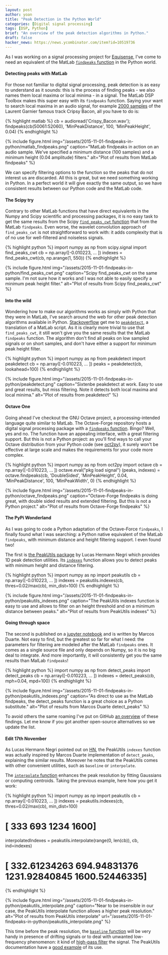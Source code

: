 ```yaml
---
layout: post
author: yoan
title: "Peak Detection in the Python World"
categories: [Digital signal processing]
tags: [DSP, Python]
brief: "An overview of the peak detection algorithms in Python."
draft: false
hacker_news: https://news.ycombinator.com/item?id=10519736
---
```


As I was working on a signal processing project for [Equisense][], I've come to need an equivalent
of the MatLab [`findpeaks` function][findpeaks_ref] in the Python world.

#### Detecting peaks with MatLab

For those not familiar to digital signal processing, peak detection is as easy to understand as it sounds: this is the process of finding peaks - we also names them local maxima or local minima - in a signal. The MatLab DSP Toolbox makes this super easy with its `findpeaks` function. Saying your want to search local maxima in an audio signal, for example [2000 samples][cb_samples] of the Laurent Garnier famous track Cripsy Bacon, all you have to do is:

{% highlight matlab %}
cb = audioread('Crispy_Bacon.wav');
findpeaks(cb(50061:52060), 'MinPeakDistance', 100, 'MinPeakHeight', 0.04)
{% endhighlight %}

{% include figure.html img="/assets/2015-11-01-findpeaks-in-python/matlab_findpeaks.png" caption="MatLab findpeaks in action on an audio sample. We've specified a minimum distance (100 samples) and a minimum height (0.04 amplitude) filters." alt="Plot of results from MatLab findpeaks" %}

We can specify filtering options to the function so the peaks that do not interest us are discarded. All this is great, but we need something working in Python. In a perfect world it will give exactly the same output, so we have consistent results between our Python code and the MatLab code.

#### The Scipy try

Contrary to other MatLab functions that have direct equivalents in the Numpy and Scipy scientific and processing packages, it is no easy task to get the same results from the Scipy [`find_peaks_cwt` function][find_peaks_cwt_ref] that from the MatLab `findpeaks`. Even worse, the wavelet convolution approach of `find_peaks_cwt` is not straightforward to work with: it adds complexity that is of no use for well-filtered and noiseless signals.

{% highlight python %}
import numpy as np
from scipy.signal import find_peaks_cwt
cb = np.array([-0.010223, ... ])
indexes = find_peaks_cwt(cb, np.arange(1, 550))
{% endhighlight %}

{% include figure.html img="/assets/2015-11-01-findpeaks-in-python/find_peaks_cwt.png" caption="Scipy find_peaks_cwt on the same sample. I'm not sure how it works and I was not able to easily specify a minimum peak height filter." alt="Plot of results from Scipy find_peaks_cwt" %}

#### Into the wild

Wondering how to make our algorithms works as simply with Python that they were in MatLab, I've search around the web for other peak detection algorithms available in Python. [Stackoverflow][so_1713335] get me to [`peakdetect`][peakdetect], a translation of a MatLab script. As it is clearly more trivial to use that `find_peaks_cwt`, it still won't give you the same results that the MatLab `findpeaks` function. The algorithm don't find all peaks on low sampled signals or on short samples, and don't have either a support for minimum peak height filter.

{% highlight python %}
import numpy as np
from peakdetect import peakdetect
cb = np.array([-0.010223, ... ])
peaks = peakdetect(cb, lookahead=100)
{% endhighlight %}

{% include figure.html img="/assets/2015-11-01-findpeaks-in-python/peakdetect.png" caption="Sixtenbe peakdetect at work. Easy to use and great results, but miss filtering. Note it detects both local maxima and local minima." alt="Plot of results from peakdetect" %}

#### Octave One

Going ahead I've checkout the GNU Octave project, a processing-intended language quite similar to MatLab. The Octave-Forge repository hosts a digital signal processing package with a [`findpeaks` function][findpeaks_of_ref]. Bingo? Well, yes and no. The function have an appealing interface, with a great filtering support. But this is not a Python project: as you'll find ways to call your Octave distribution from your Python code (see [oct2py][]), it surely won't be effective at large scale and makes the requirements for your code more complex.

{% highlight python %}
import numpy as np
from oct2py import octave
cb = np.array([-0.010223, ... ])
octave.eval("pkg load signal")
(peaks, indexes) = octave.findpeaks(cb, 'DoubleSided', 'MinPeakHeight', 0.04, 'MinPeakDistance', 100, 'MinPeakWidth', 0)
{% endhighlight %}

{% include figure.html img="/assets/2015-11-01-findpeaks-in-python/octave_findpeaks.png" caption="Octave-Forge findpeaks is doing great, with double sided results and extended filtering. But this is not a Python project." alt="Plot of results from Octave-Forge findpeaks" %}

#### The PyPi Wonderland

As I was going to code a Python adaptation of the Octave-Force `findpeaks`, I finally found what I was searching: a Python native equivalent of the MatLab `findpeaks`, with minimum distance and height filtering support. I even found two!

The first is [the PeakUtils package][PeakUtils] by Lucas Hermann Negri which provides 1D peak detection utilities. Its [`indexes`][indexes] function allows you to detect peaks with minimum height and distance filtering.

{% highlight python %}
import numpy as np
import peakutils
cb = np.array([-0.010223, ... ])
indexes = peakutils.indexes(cb, thres=0.02/max(cb), min_dist=100)
{% endhighlight %}

{% include figure.html img="/assets/2015-11-01-findpeaks-in-python/peakutils_indexes.png" caption="The PeakUtils indexes function is easy to use and allows to filter on an height threshold and on a minimum distance between peaks." alt="Plot of results from PeakUtils indexes" %}

#### Going through space

The second is published on a [jupyter notebook][] and is written by Marcos Duarte. Not easy to find, but the greatest so far for what I need: the parameters for filtering are modeled after the MatLab `findpeaks` ones. It comes as a single source file and only depends on Numpy, so it is no big deal to integrate. And more importantly, it will consistently get you the same results than MalLab `findpeaks`!

{% highlight python %}
import numpy as np
from detect_peaks import detect_peaks
cb = np.array([-0.010223, ... ])
indexes = detect_peaks(cb, mph=0.04, mpd=100)
{% endhighlight %}

{% include figure.html img="/assets/2015-11-01-findpeaks-in-python/peakutils_indexes.png" caption="As direct to use as the MatLab findpeaks, the detect_peaks function is a great choice as a Python substitute." alt="Plot of results from Marcos Duarte detect_peaks" %}

To avoid others the same roaming I've put on GitHub [an overview][overview_github] of these findings. Let me know if you got another open-source alternatives so we update the list.

#### Edit 17th November

As Lucas Hermann Negri pointed out on [HN][hn_md_comment], the PeakUtils `indexes` function was actually inspired by Marcos Duarte implementation of `detect_peaks`, explaining the similar results. Moreover he notes that the PeakUtils comes with other convenient utilities, such as `baseline` or `interpolate`.

The [`interpolate` function][interpolate_ref] enhances the peak resolution by fitting Gaussians or computing centroids. Taking the previous example, here how you get it work:

{% highlight python %}
import numpy as np
import peakutils
cb = np.array([-0.010223, ... ])
indexes = peakutils.indexes(cb, thres=0.02/max(cb), min_dist=100)
# [ 333  693 1234 1600]
interpolatedIndexes = peakutils.interpolate(range(0, len(cb)), cb, ind=indexes)
# [  332.61234263   694.94831376  1231.92840845  1600.52446335]
{% endhighlight %}

{% include figure.html img="/assets/2015-11-01-findpeaks-in-python/peakutils_interpolate.png" caption="Near to be insensible in our case, the PeakUtils interpolate function allows a higher peak resolution." alt="Plot of results from PeakUtils interpolate" url="/assets/2015-11-01-findpeaks-in-python/peakutils_interpolate.png" %}

This time before the peak resolution, the [`baseline` function][baseline_ref] will be very handy in presence of drifting signals or to deal with unwanted low-frequency phenomenon: it kind of [high-pass filter][highpass_filter] the signal. The PeakUtils documentation have a [good example][baseline_example] of its use.

[Equisense]: http://www.equisense.com
[findpeaks_ref]: http://fr.mathworks.com/help/signal/ref/findpeaks.html
[find_peaks_cwt_ref]: http://docs.scipy.org/doc/scipy/reference/generated/scipy.signal.find_peaks_cwt.html
[so_1713335]: https://stackoverflow.com/questions/1713335/peak-finding-algorithm-for-python-scipy/
[peakdetect]: https://gist.github.com/sixtenbe/1178136
[findpeaks_of_ref]: http://octave.sourceforge.net/signal/function/findpeaks.html
[oct2py]: https://github.com/blink1073/oct2py
[overview_github]: https://github.com/MonsieurV/py-findpeaks
[PeakUtils]: https://bitbucket.org/lucashnegri/peakutils
[indexes]: http://pythonhosted.org/PeakUtils/reference.html#peakutils.peak.indexes
[jupyter notebook]: http://nbviewer.ipython.org/github/demotu/BMC/blob/master/notebooks/DetectPeaks.ipynb
[hn_md_comment]: https://news.ycombinator.com/item?id=10524933
[interpolate_ref]: http://pythonhosted.org/PeakUtils/reference.html#peakutils.peak.interpolate
[baseline_ref]: http://pythonhosted.org/PeakUtils/reference.html#peakutils.baseline.baseline
[baseline_example]: http://pythonhosted.org/PeakUtils/tutorial_a.html#estimating-and-removing-the-baseline
[highpass_filter]: http://www.nws.noaa.gov/os/csd/pds/PCU2/statistics/Stats/part2/Filter_HP.htm
[cb_samples]: https://github.com/MonsieurV/py-findpeaks/blob/b7882a50aabed3044411b849119dda1696dbd0c8/tests/vector.py#L8
